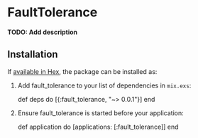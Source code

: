 # FaultTolerance

**TODO: Add description**

## Installation

If [available in Hex](https://hex.pm/docs/publish), the package can be installed as:

  1. Add fault_tolerance to your list of dependencies in `mix.exs`:

        def deps do
          [{:fault_tolerance, "~> 0.0.1"}]
        end

  2. Ensure fault_tolerance is started before your application:

        def application do
          [applications: [:fault_tolerance]]
        end
